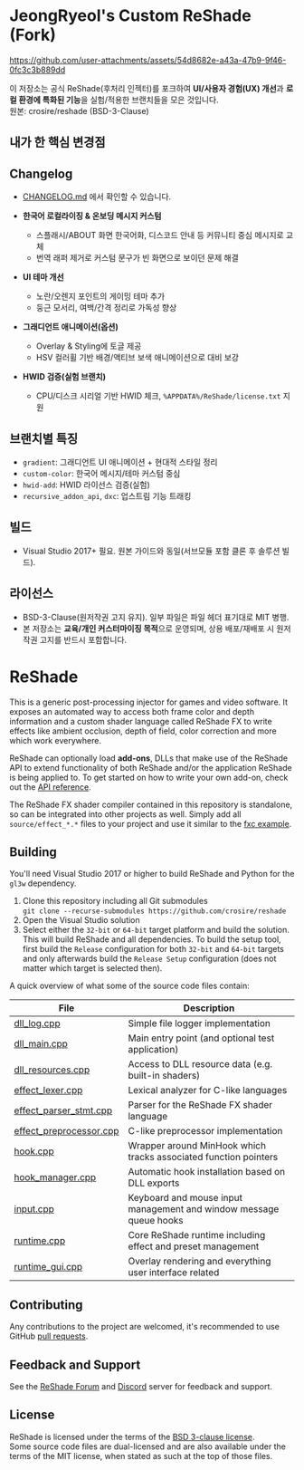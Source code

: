 # JeongRyeol's Custom ReShade (Fork)


https://github.com/user-attachments/assets/54d8682e-a43a-47b9-9f46-0fc3c3b889dd


이 저장소는 공식 ReShade(후처리 인젝터)를 포크하여 **UI/사용자 경험(UX) 개선**과 **로컬 환경에 특화된 기능**을 실험/적용한 브랜치들을 모은 것입니다.  
원본: crosire/reshade (BSD-3-Clause)

## 내가 한 핵심 변경점
## Changelog
- [CHANGELOG.md](./CHANGELOG.md) 에서 확인할 수 있습니다.
  
- **한국어 로컬라이징 & 온보딩 메시지 커스텀**
  - 스플래시/ABOUT 화면 한국어화, 디스코드 안내 등 커뮤니티 중심 메시지로 교체
  - 번역 래퍼 제거로 커스텀 문구가 빈 화면으로 보이던 문제 해결
- **UI 테마 개선**
  - 노란/오렌지 포인트의 게이밍 테마 추가
  - 둥근 모서리, 여백/간격 정리로 가독성 향상
- **그래디언트 애니메이션(옵션)**
  - Overlay & Styling에 토글 제공
  - HSV 컬러휠 기반 배경/액티브 보색 애니메이션으로 대비 보강
- **HWID 검증(실험 브랜치)**
  - CPU/디스크 시리얼 기반 HWID 체크, `%APPDATA%/ReShade/license.txt` 지원

## 브랜치별 특징
- `gradient`: 그래디언트 UI 애니메이션 + 현대적 스타일 정리
- `custom-color`: 한국어 메시지/테마 커스텀 중심
- `hwid-add`: HWID 라이선스 검증(실험)
- `recursive_addon_api`, `dxc`: 업스트림 기능 트래킹

## 빌드
- Visual Studio 2017+ 필요. 원본 가이드와 동일(서브모듈 포함 클론 후 솔루션 빌드).

## 라이선스
- BSD-3-Clause(원저작권 고지 유지). 일부 파일은 파일 헤더 표기대로 MIT 병행.
- 본 저장소는 **교육/개인 커스터마이징 목적**으로 운영되며, 상용 배포/재배포 시 원저작권 고지를 반드시 포함합니다.
  
ReShade
=======

This is a generic post-processing injector for games and video software. It exposes an automated way to access both frame color and depth information and a custom shader language called ReShade FX to write effects like ambient occlusion, depth of field, color correction and more which work everywhere.

ReShade can optionally load **add-ons**, DLLs that make use of the ReShade API to extend functionality of both ReShade and/or the application ReShade is being applied to. To get started on how to write your own add-on, check out the [API reference](REFERENCE.md).

The ReShade FX shader compiler contained in this repository is standalone, so can be integrated into other projects as well. Simply add all `source/effect_*.*` files to your project and use it similar to the [fxc example](tools/fxc.cpp).

## Building

You'll need Visual Studio 2017 or higher to build ReShade and Python for the `gl3w` dependency.

1. Clone this repository including all Git submodules\
```git clone --recurse-submodules https://github.com/crosire/reshade```
2. Open the Visual Studio solution
3. Select either the `32-bit` or `64-bit` target platform and build the solution.\
   This will build ReShade and all dependencies. To build the setup tool, first build the `Release` configuration for both `32-bit` and `64-bit` targets and only afterwards build the `Release Setup` configuration (does not matter which target is selected then).

A quick overview of what some of the source code files contain:

|File                                                                  |Description                                                            |
|----------------------------------------------------------------------|-----------------------------------------------------------------------|
|[dll_log.cpp](source/dll_log.cpp)                                     |Simple file logger implementation                                      |
|[dll_main.cpp](source/dll_main.cpp)                                   |Main entry point (and optional test application)                       |
|[dll_resources.cpp](source/dll_resources.cpp)                         |Access to DLL resource data (e.g. built-in shaders)                    |
|[effect_lexer.cpp](source/effect_lexer.cpp)                           |Lexical analyzer for C-like languages                                  |
|[effect_parser_stmt.cpp](source/effect_parser_stmt.cpp)               |Parser for the ReShade FX shader language                              |
|[effect_preprocessor.cpp](source/effect_preprocessor.cpp)             |C-like preprocessor implementation                                     |
|[hook.cpp](source/hook.cpp)                                           |Wrapper around MinHook which tracks associated function pointers       |
|[hook_manager.cpp](source/hook_manager.cpp)                           |Automatic hook installation based on DLL exports                       |
|[input.cpp](source/input.cpp)                                         |Keyboard and mouse input management and window message queue hooks     |
|[runtime.cpp](source/runtime.cpp)                                     |Core ReShade runtime including effect and preset management            |
|[runtime_gui.cpp](source/runtime_gui.cpp)                             |Overlay rendering and everything user interface related                |

## Contributing

Any contributions to the project are welcomed, it's recommended to use GitHub [pull requests](https://help.github.com/articles/using-pull-requests/).

## Feedback and Support

See the [ReShade Forum](https://reshade.me/forum) and [Discord](https://discord.gg/PrwndfH) server for feedback and support.

## License

ReShade is licensed under the terms of the [BSD 3-clause license](LICENSE.md).\
Some source code files are dual-licensed and are also available under the terms of the MIT license, when stated as such at the top of those files.
